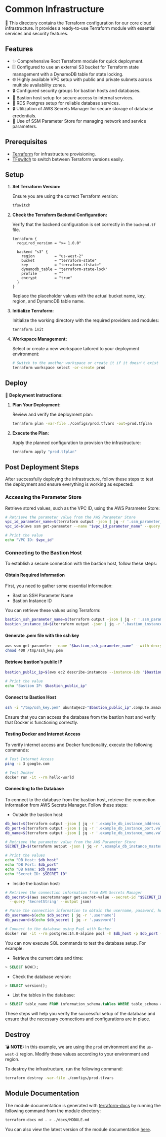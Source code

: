 # Common Infrastructure

🏢 This directory contains the Terraform configuration for our core cloud infrastructure. It provides a ready-to-use Terraform module with essential services and security features.

## Features

- ✨ Comprehensive Root Terraform module for quick deployment.
- 🗄️ Configured to use an external S3 bucket for Terraform state management with a DynamoDB table for state locking.
- 🌐 Highly available VPC setup with public and private subnets across multiple availability zones.
- 🔒 Configured security groups for bastion hosts and databases.
- 🔑 Bastion host setup for secure access to internal services.
- 🐘 RDS Postgres setup for reliable database services.
- 🔒 Utilization of AWS Secrets Manager for secure storage of database credentials.
- 🔧 Use of SSM Parameter Store for managing network and service parameters.

## Prerequisites

- [Terraform](https://www.terraform.io/downloads.html) for infrastructure provisioning.
- [TFswitch](https://tfswitch.warrensbox.com/) to switch between Terraform versions easily.

## Setup

1. **Set Terraform Version:**

   Ensure you are using the correct Terraform version:

   ```sh
   tfswitch
   ```

2. **Check the Terraform Backend Configuration:**

   Verify that the backend configuration is set correctly in the `backend.tf` file.

   ```hcl
   terraform {
     required_version = ">= 1.0.0"

     backend "s3" {
       region         = "us-west-2"
       bucket         = "terraform-state"
       key            = "terraform.tfstate"
       dynamodb_table = "terraform-state-lock"
       profile        = ""
       encrypt        = "true"
     }
   }

   ```

   Replace the placeholder values with the actual bucket name, key, region, and DynamoDB table name.

3. **Initialize Terraform:**

   Initialize the working directory with the required providers and modules:

   ```sh
   terraform init
   ```

4. **Workspace Management:**

   Select or create a new workspace tailored to your deployment environment:

   ```sh
   # Switch to the another workspace or create it if it doesn't exist
   terraform workspace select -or-create prod
   ```

## Deploy

🚀 **Deployment Instructions:**

1. **Plan Your Deployment:**

   Review and verify the deployment plan:

   ```sh
   terraform plan -var-file ./configs/prod.tfvars -out=prod.tfplan
   ```

2. **Execute the Plan:**

   Apply the planned configuration to provision the infrastructure:

   ```sh
   terraform apply "prod.tfplan"
   ```

## Post Deployment Steps

After successfully deploying the infrastructure, follow these steps to test the deployment and ensure everything is working as expected:

### Accessing the Parameter Store

Retrieve stored values, such as the VPC ID, using the AWS Parameter Store:

```bash
# Retrieve the parameter value from the AWS Parameter Store
vpc_id_parameter_name=$(terraform output -json | jq -r '.ssm_parameter_vpc_id.value')
vpc_id=$(aws ssm get-parameter --name "$vpc_id_parameter_name" --query 'Parameter.Value' --output text)

# Print the value
echo "VPC ID: $vpc_id"
```

### Connecting to the Bastion Host

To establish a secure connection with the bastion host, follow these steps:

#### Obtain Required Information

First, you need to gather some essential information:

- Bastion SSH Parameter Name
- Bastion Instance ID

You can retrieve these values using Terraform:

```bash
bastion_ssh_parameter_name=$(terraform output -json | jq -r '.ssm_parameter_bastion_ssh_key.value')
bastion_instance_id=$(terraform output -json | jq -r '.bastion_instance_id.value')
```

#### Generate .pem file with the ssh key

```bash
aws ssm get-parameter --name "$bastion_ssh_parameter_name" --with-decryption --query 'Parameter.Value' --output text > /tmp/ssh_key.pem
chmod 400 /tmp/ssh_key.pem
```

#### Retrieve bastion's public IP

```bash
bastion_public_ip=$(aws ec2 describe-instances --instance-ids "$bastion_instance_id" --query 'Reservations[0].Instances[0].PublicIpAddress' --output text | tr '.' '-')

# Print the value
echo "Bastion IP: $bastion_public_ip"
```

#### Connect to Bastion Host

```bash
ssh -i "/tmp/ssh_key.pem" ubuntu@ec2-"$bastion_public_ip".compute.amazonaws.com
```

Ensure that you can access the database from the bastion host and verify that Docker is functioning correctly.

#### Testing Docker and Internet Access

To verify internet access and Docker functionality, execute the following commands:

```bash
# Test Internet Access
ping -c 3 google.com

# Test Docker
docker run -it --rm hello-world
```

#### Connecting to the Database

To connect to the database from the bastion host, retrieve the connection information from AWS Secrets Manager. Follow these steps:

- Outside the bastion host:

```bash
db_host=$(terraform output -json | jq -r '.example_db_instance_address.value')
db_port=$(terraform output -json | jq -r '.example_db_instance_port.value')
db_name=$(terraform output -json | jq -r '.example_db_instance_name.value')

# Retrieve the parameter value from the AWS Parameter Store
SECRET_ID=$(terraform output -json | jq -r '.example_db_instance_master_user_secret_arn.value')

# Print the values
echo "DB Host: $db_host"
echo "DB Port: $db_port"
echo "DB Name: $db_name"
echo "Secret ID: $SECRET_ID"
```

- Inside the bastion host:

```bash
# Retrieve the connection information from AWS Secrets Manager
db_secret=$(aws secretsmanager get-secret-value --secret-id "$SECRET_ID" \
  --query 'SecretString' --output json)

# Parse the connection information to obtain the username, password, host, port, and database name
db_username=$(echo $db_secret | jq -r '.username')
db_password=$(echo $db_secret | jq -r '.password')

# Connect to the database using Psql with Docker
docker run -it --rm postgres:14.0-alpine psql -h $db_host -p $db_port -U $db_username -d $db_name
```

You can now execute SQL commands to test the database setup. For example:

- Retrieve the current date and time:

```sql
> SELECT NOW();
```

- Check the database version:

```sql
> SELECT version();
```

- List the tables in the database:

```sql
> SELECT table_name FROM information_schema.tables WHERE table_schema = 'public';
```

These steps will help you verify the successful setup of the database and ensure that the necessary connections and configurations are in place.

## Destroy

💣 **NOTE:** In this example, we are using the `prod` environment and the `us-west-2` region. Modify these values according to your environment and region.

To destroy the infrastructure, run the following command:

```sh
terraform destroy -var-file ./configs/prod.tfvars
```

## Module Documentation

The module documentation is generated with [terraform-docs](https://github.com/terraform-docs/terraform-docs) by running the following command from the module directory:

```sh
terraform-docs md . > ./docs/MODULE.md
```

You can also view the latest version of the module documentation [here](./docs/MODULE.md).
